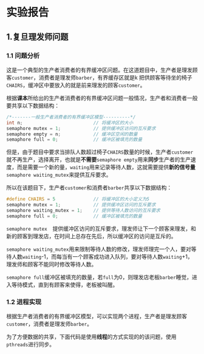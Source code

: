 # 实验报告

## **1.复旦理发师问题** 

### 1.1 问题分析

这是一个典型的生产者消费者的有界缓冲区问题。在这道题目中，生产者是理发顾客`customer`，消费者是理发师`barber`，有界缓存区就是k 把供顾客等待坐的椅子`CHAIRS`，缓冲区中要放入的就是前来理发的顾客`customer`。

根据**课本**所给出的生产者消费者的有界缓冲区问题一般情况，生产者和消费者一般要共享以下数据结构：

```c
/*-------一般生产者消费者的有界缓冲区模型----------*/
int n;	 						// 将缓冲区的大小
semaphore mutex = 1; 			// 提供缓冲区访问的互斥要求
semaphore empty = n;			// 缓冲区空闲的数量
semaphore full = 0;         	// 缓冲区被填充的数量
```

但是，由于题目中要求当排队人数超过椅子`CHAIRS`数量的时候，生产者`customer`就不再生产，选择离开，也就是**不需要**`semaphore empty`用来**同步**生产者的生产速度，而是需要一个新的量，`waiting`用来记录等待人数，这就需要提供**新的信号量**`semaphore waiting_mutex`来提供互斥要求。



所以在该题目下，生产者`customer`和消费者`barber`共享以下数据结构：

```c
#define CHAIRS = 5 				// 将缓冲区的大小定义为5
semaphore mutex = 1; 			// 提供缓冲区访问的互斥要求
semaphore waiting_mutex = 1;	// 提供等待人数访问的互斥要求
semaphore full = 0;   			// 缓冲区被填充的数量
```

`semaphore mutex  `提供缓冲区访问的互斥要求，理发师让下一个顾客来理发，和新的顾客到理发店，在时间上总存在先后，所以缓冲区的访问是互斥的。

`semaphore waiting_mutex`用来限制等待人数的修改，理发师理完一个人，要对等待人数`waiting`-1，而每当有一个顾客成功进入队列，要对等待人数`waiting`+1，理发师和顾客不能同时修改等待人数。

`semaphore full`缓冲区被填充的数量，若`full`为0，则理发店老板`barber`睡觉，进入等待模式，直到有顾客来使得，老板被叫醒。



### 1.2 进程实现

根据生产者消费者的有界缓冲区模型，可以实现两个进程，生产者是理发顾客`customer`，消费者是理发师`barber`。

为了方便数据的共享，下面代码是使用**线程**的方式实现的的该问题，使用`pthreads`进行同步。





